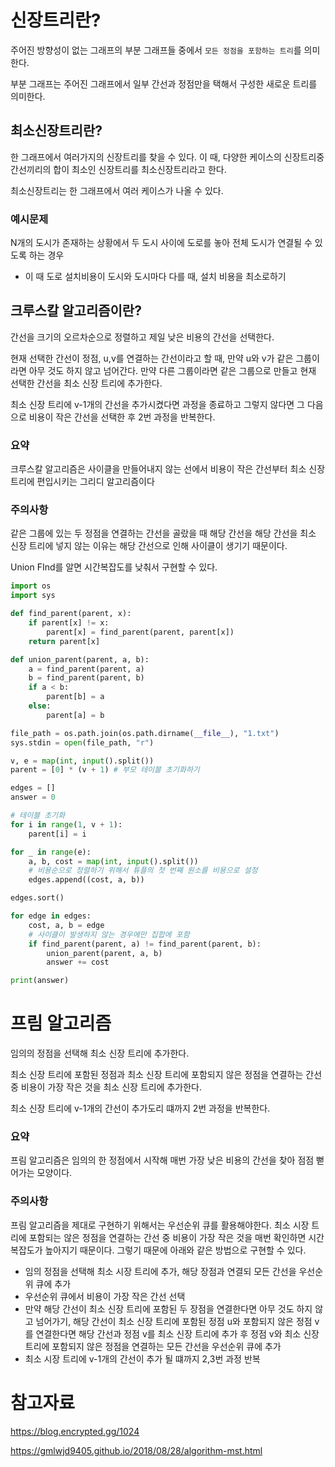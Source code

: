 # 신장트리란?

주어진 방향성이 없는 그래프의 부분 그래프들 중에서 `모든 정점을 포함하는 트리`를 의미한다.

부분 그래프는 주어진 그래프에서 일부 간선과 정점만을 택해서 구성한 새로운 트리를 의미한다.

## 최소신장트리란?

한 그래프에서 여러가지의 신장트리를 찾을 수 있다. 이 때, 다양한 케이스의 신장트리중 간선끼리의 합이 최소인 신장트리를 최소신장트리라고 한다.

최소신장트리는 한 그래프에서 여러 케이스가 나올 수 있다.

### 예시문제

N개의 도시가 존재하는 상황에서 두 도시 사이에 도로를 놓아 전체 도시가 연결될 수 있도록 하는 경우

- 이 때 도로 설치비용이 도시와 도시마다 다를 때, 설치 비용을 최소로하기

## 크루스칼 알고리즘이란?

간선을 크기의 오르차순으로 정렬하고 제일 낮은 비용의 간선을 선택한다.

현재 선택한 간선이 정점, u,v를 연결하는 간선이라고 할 때, 만약 u와 v가 같은 그룹이라면 아무 것도 하지 않고 넘어간다. 만약 다른 그룹이라면 같은 그룹으로 만들고 현재 선택한 간선을 최소 신장 트리에 추가한다.

최소 신장 트리에 v-1개의 간선을 추가시켰다면 과정을 종료하고 그렇지 않다면 그 다음으로 비용이 작은 간선을 선택한 후 2번 과정을 반복한다.

### 요약

크루스칼 알고리즘은 사이클을 만들어내지 않는 선에서 비용이 작은 간선부터 최소 신장 트리에 편입시키는 그리디 알고리즘이다

### 주의사항

같은 그룹에 있는 두 정점을 연결하는 간선을 골랐을 때 해당 간선을 해당 간선을 최소 신장 트리에 넣지 않는 이유는 해당 간선으로 인해 사이클이 생기기 때문이다.

Union FInd를 알면 시간복잡도를 낮춰서 구현할 수 있다.

```python
import os
import sys

def find_parent(parent, x):
    if parent[x] != x:
        parent[x] = find_parent(parent, parent[x])
    return parent[x]

def union_parent(parent, a, b):
    a = find_parent(parent, a)
    b = find_parent(parent, b)
    if a < b:
        parent[b] = a
    else:
        parent[a] = b

file_path = os.path.join(os.path.dirname(__file__), "1.txt")
sys.stdin = open(file_path, "r")

v, e = map(int, input().split())
parent = [0] * (v + 1) # 부모 테이블 초기화하기

edges = []
answer = 0

# 테이블 초기화
for i in range(1, v + 1):
    parent[i] = i

for _ in range(e):
    a, b, cost = map(int, input().split())
    # 비용순으로 정렬하기 위해서 튜플의 첫 번째 원소를 비용으로 설정
    edges.append((cost, a, b))

edges.sort()

for edge in edges:
    cost, a, b = edge
    # 사이클이 발생하지 않는 경우에만 집합에 포함
    if find_parent(parent, a) != find_parent(parent, b):
        union_parent(parent, a, b)
        answer += cost

print(answer)
```

# 프림 알고리즘

임의의 정점을 선택해 최소 신장 트리에 추가한다.

최소 신장 트리에 포함된 정점과 최소 신장 트리에 포함되지 않은 정점을 연결하는 간선 중 비용이 가장 작은 것을 최소 신장 트리에 추가한다.

최소 신장 트리에 v-1개의 간선이 추가도리 떄까지 2번 과정을 반복한다.

### 요약

프림 알고리즘은 임의의 한 정점에서 시작해 매번 가장 낮은 비용의 간선을 찾아 점점 뻗어가는 모양이다.

### 주의사항

프림 알고리즘을 제대로 구현하기 위해서는 우선순위 큐를 활용해야한다. 최소 시장 트리에 포함되는 않은 정점을 연결하는 간선 중 비용이 가장 작은 것을 매번 확인하면 시간복잡도가 높아지기 때문이다. 그렇기 때문에 아래와 같은 방법으로 구현할 수 있다.

- 임의 정점을 선택해 최소 시장 트리에 추가, 해당 장점과 연결되 모든 간선을 우선순위 큐에 추가
- 우선순위 큐에서 비용이 가장 작은 간선 선택
- 만약 해당 간선이 최소 신장 트리에 포함된 두 장점을 연결한다면 아무 것도 하지 않고 넘어가기, 해당 간선이 최소 신장 트리에 포함된 정점 u와 포함되지 않은 정점 v를 연결한다면 해당 간선과 정점 v를 최소 신장 트리에 추가 후 정점 v와 최소 신장 트리에 포함되지 않은 정점을 연결하는 모든 간선을 우선순위 큐에 추가
- 최소 시장 트리에 v-1개의 간선이 추가 될 떄까지 2,3번 과정 반복

# 참고자료

https://blog.encrypted.gg/1024

https://gmlwjd9405.github.io/2018/08/28/algorithm-mst.html
